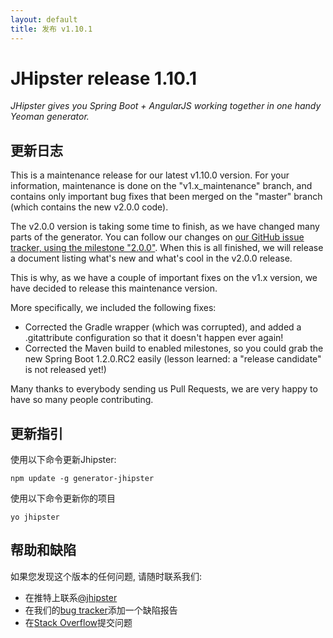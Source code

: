 ```yaml
---
layout: default
title: 发布 v1.10.1
---
```


JHipster release 1.10.1
==================

*JHipster gives you Spring Boot + AngularJS working together in one handy Yeoman generator.*

更新日志
----------

This is a maintenance release for our latest v1.10.0 version. For your information, maintenance is done on the "v1.x_maintenance" branch, and contains only important bug fixes that been merged on the "master" branch (which contains the new v2.0.0 code).

The v2.0.0 version is taking some time to finish, as we have changed many parts of the generator. You can follow our changes on [our GitHub issue tracker, using the milestone "2.0.0"](https://github.com/jhipster/generator-jhipster/issues?q=milestone%3A2.0.0). When this is all finished, we will release a document listing what's new and what's cool in the v2.0.0 release.

This is why, as we have a couple of important fixes on the v1.x version, we have decided to release this maintenance version.

More specifically, we included the following fixes:

- Corrected the Gradle wrapper (which was corrupted), and added a .gitattribute configuration so that it doesn't happen ever again!
- Corrected the Maven build to enabled milestones, so you could grab the new Spring Boot 1.2.0.RC2 easily (lesson learned: a "release candidate" is not released yet!)

Many thanks to everybody sending us Pull Requests, we are very happy to have so many people contributing.

更新指引
------------

使用以下命令更新Jhipster:

```
npm update -g generator-jhipster
```

使用以下命令更新你的项目

```
yo jhipster
```

帮助和缺陷
--------------

如果您发现这个版本的任何问题, 请随时联系我们:

- 在推特上联系[@jhipster](https://twitter.com/jhipster)
- 在我们的[bug tracker](https://github.com/jhipster/generator-jhipster/issues?state=open)添加一个缺陷报告
- 在[Stack Overflow](http://stackoverflow.com/tags/jhipster/info)提交问题
